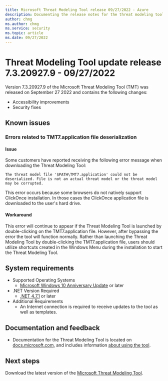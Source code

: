 ```yaml
---
title: Microsoft Threat Modeling Tool release 09/27/2022 - Azure
description: Documenting the release notes for the threat modeling tool release 7.3.20927.9.
author: chmg
ms.author: chmg
ms.service: security
ms.topic: article
ms.date: 09/27/2022
---
```


# Threat Modeling Tool update release 7.3.20927.9 - 09/27/2022

Version 7.3.20927.9 of the Microsoft Threat Modeling Tool (TMT) was released on September 27 2022 and contains the following changes:

- Accessibility improvements
- Security fixes

## Known issues

### Errors related to TMT7.application file deserialization

#### Issue

Some customers have reported receiving the following error message when downloading the Threat Modeling Tool:

```
The threat model file '$PATH\TMT7.application' could not be deserialized. File is not an actual threat model or the threat model may be corrupted.
```

This error occurs because some browsers do not natively support ClickOnce installation. In those cases the ClickOnce application file is downloaded to the user's hard drive.

#### Workaround

This error will continue to appear if the Threat Modeling Tool is launched by double-clicking on the TMT7.application file. However, after bypassing the error the tool will function normally. Rather than launching the Threat Modeling Tool by double-clicking the TMT7.application file, users should utilize shortcuts created in the Windows Menu during the installation to start the Threat Modeling Tool.

## System requirements

- Supported Operating Systems
  - [Microsoft Windows 10 Anniversary Update](https://blogs.windows.com/windowsexperience/2016/08/02/how-to-get-the-windows-10-anniversary-update/#HTkoK5Zdv0g2F2Zq.97) or later
- .NET Version Required
  - [.NET 4.7.1](https://go.microsoft.com/fwlink/?LinkId=863262) or later
- Additional Requirements
  - An Internet connection is required to receive updates to the tool as well as templates.

## Documentation and feedback

- Documentation for the Threat Modeling Tool is located on [docs.microsoft.com](./threat-modeling-tool.md), and includes information [about using the tool](./threat-modeling-tool-getting-started.md).

## Next steps

Download the latest version of the [Microsoft Threat Modeling Tool](https://aka.ms/threatmodelingtool).
